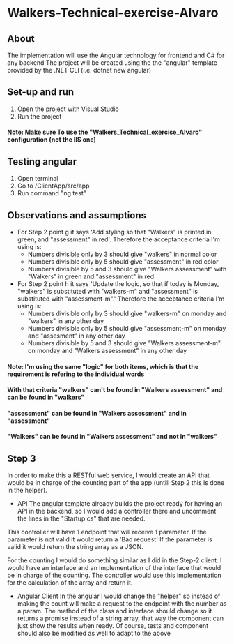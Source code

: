 # Walkers-Technical-exercise-Alvaro

## About 
The implementation will use the Angular technology for frontend and C# for any backend
The project will be created using the the "angular" template provided by the .NET CLI (i.e. dotnet new angular) 

## Set-up and run
1. Open the project with Visual Studio
2. Run the project 

#### Note: Make sure To use the "Walkers_Technical_exercise_Alvaro" configuration (not the IIS one)

## Testing angular
1. Open terminal
2. Go to <projectLocation>/ClientApp/src/app
3. Run command "ng test"


## Observations and assumptions 
- For Step 2 point g it says 'Add styling so that "Walkers" is printed in green, and "assessment" in red'. 
  Therefore the acceptance criteria I'm using is:
    - Numbers divisible only by 3 should give "walkers" in normal color
    - Numbers divisible only by 5 should give "assessment" in red color
    - Numbers divisible by 5 and 3 should give "Walkers assessment" with "Walkers" in green and "assessment" in red
- For Step 2 point h it says 'Update the logic, so that if today is Monday, "walkers" is substituted with "walkers-m" and "assessment" is substituted with "assessment-m".'
  Therefore the acceptance criteria I'm using is:
    - Numbers divisible only by 3 should give "walkers-m" on monday and "walkers" in any other day
    - Numbers divisible only by 5 should give "assessment-m" on monday and "assesment" in any other day
    - Numbers divisible by 5 and 3 should give "Walkers assessment-m" on monday and "Walkers assessment" in any other day

#### Note: I'm using the same "logic" for both items, which is that the requirement is refering to the individual words 
#### With that criteria "walkers" can't be found in "Walkers assessment" and can be found in "walkers" 
#### "assessment" can be found in "Walkers assessment" and in "assessment"
#### "Walkers" can be found in "Walkers assessment" and not in "walkers"


## Step 3
In order to make this a RESTful web service, I would create an API that would be in charge of the counting part of the app (untill Step 2 this is done in the helper). 

- API
The angular template already builds the project ready for having an API in the backend, so I would add a controller there and uncomment the lines in the "Startup.cs" that are needed. 

This controller will have 1 endpoint that will receive 1 parameter. 
If the parameter is not valid it would return a 'Bad request' 
If the parameter is valid it would return the string array as a JSON.

For the counting I would do something similar as I did in the Step-2 client. I would have an interface and an implementation of the interface that would be in charge of the counting.
The controller would use this implementation for the calculation of the array and return it.

- Angular Client
In the angular I would change the "helper" so instead of making the count will make a request to the endpoint with the number as a param. 
The method of the class and interface should change so it returns a promise instead of a string array, that way the component can just show the results when ready. 
Of course, tests and component should also be modified as well to adapt to the above






